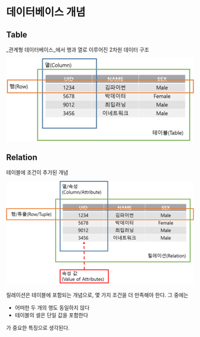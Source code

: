 # 데이터베이스 개념

## Table

_관계형 데이터베이스_에서 행과 열로 이루어진 2차원 데이터 구조

<img src="assets/table.png" alt="" style="zoom:50%;">

## Relation

테이블에 조건이 추가된 개념

<img src="assets/relation.png" alt="" style="zoom:50%;">

릴레이션은 테이블에 포함되는 개념으로, 몇 가지 조건을 더 만족해야 한다. 그 중에는 

- 어떠한 두 개의 행도 동일하지 않다
- 테이블의 셀은 단일 값을 포함한다

가 중요한 특징으로 생각된다.